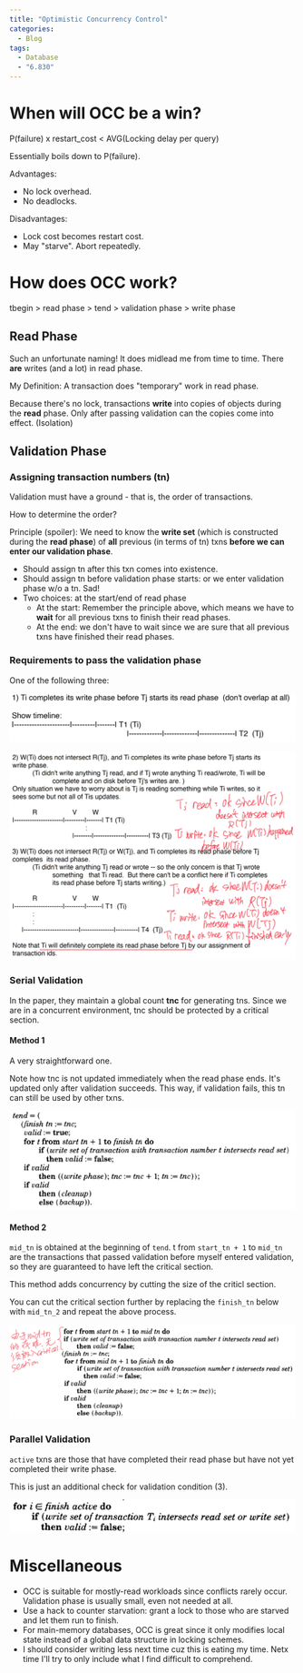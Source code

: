 ```yaml
---
title: "Optimistic Concurrency Control"
categories:
  - Blog
tags:
  - Database
  - "6.830"
---
```


# When will OCC be a win?

P(failure) x restart_cost < AVG(Locking delay per query)

Essentially boils down to P(failure).

Advantages:

- No lock overhead.
- No deadlocks.

Disadvantages:

- Lock cost becomes restart cost.
- May "starve". Abort repeatedly.

#  How does OCC work?

tbegin > read phase > tend > validation phase > write phase

##  Read Phase

Such an unfortunate naming! It does midlead me from time to time. There **are** writes (and a lot) in read phase.

My Definition: A transaction does "temporary" work in read phase.

Because there's no lock, transactions **write** into copies of objects during the **read** phase. Only after passing validation can the copies come into effect. (Isolation)

##  Validation Phase

###  Assigning transaction numbers (tn)

Validation must have a ground - that is, the order of transactions. 

How to determine the order? 

Principle (spoiler): We need to know the **write set** (which is constructed during the **read phase**) of **all** previous (in terms of tn) txns **before we can enter our validation phase**.

- Should assign tn after this txn comes into existence.
- Should assign tn before validation phase starts: or we enter validation phase w/o a tn. Sad!
- Two choices: at the start/end of read phase
  - At the start: Remember the principle above, which means we have to **wait** for all previous txns to finish their read phases.
  - At the end: we don't have to wait since we are sure that all previous txns have finished their read phases.

###  Requirements to pass the validation phase

One of the following three:

![20210929105146](/assets/occ/20210929105146.jpg)

![20210929105238](/assets/occ/20210929105238.jpg)

###  Serial Validation

In the paper, they maintain a global count **tnc** for generating tns. Since we are in a concurrent environment, tnc should be protected by a critical section.

####  Method 1

A very straightforward one.

Note how tnc is not updated immediately when the read phase ends. It's updated only after validation succeeds. This way, if validation fails, this tn can still be used by other txns.

![20210929111802](/assets/occ/20210929111802.jpg)

#### Method 2

`mid_tn` is obtained at the beginning of `tend`. t from `start_tn + 1` to `mid_tn` are the transactions that passed validation before myself entered validation, so they are guaranteed to have left the critical section. 

This method adds concurrency by cutting the size of the criticl section.

You can cut the critical section further by replacing the `finish_tn` below with `mid_tn_2` and repeat the above process.

![image-20210929111930485](/assets/occ/image-20210929111930485.png)

###  Parallel Validation

`active` txns are those that have completed their read phase but have not yet completed their write phase.

This is just an additional check for validation condition (3).

![20210929113241](/assets/occ/20210929113241.jpg)

#  Miscellaneous

- OCC is suitable for mostly-read workloads since conflicts rarely occur. Validation phase is usually small, even not needed at all.
- Use a hack to counter starvation: grant a lock to those who are starved and let them run to finish.
- For main-memory databases, OCC is great since it only modifies local state instead of a global data structure in locking schemes.
- I should consider writing less next time cuz this is eating my time. Netx time I'll try to only include what I find difficult to comprehend.
